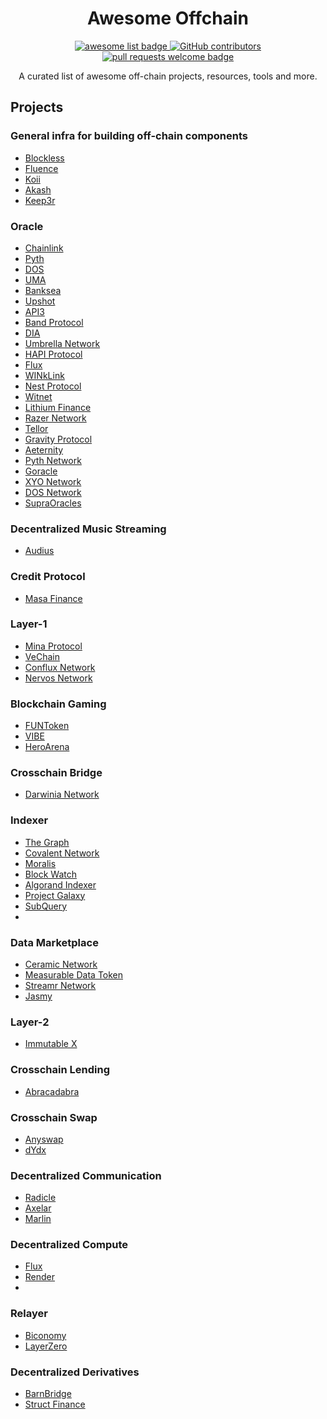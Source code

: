 <div align="center">
  <h1 align="center">Awesome Offchain</h1>
  <p align="center">
    <a href="https://github.com/sindresorhus/awesome">
      <img alt="awesome list badge" src="https://cdn.rawgit.com/sindresorhus/awesome/d7305f38d29fed78fa85652e3a63e154dd8e8829/media/badge.svg">
    </a>
    <a href="https://github.com/mchen8864/awesome-offchain/graphs/contributors">
      <img alt="GitHub contributors" src="https://img.shields.io/github/contributors/mchen8864/awesome-offchain">
    </a>
    <a href="http://makeapullrequest.com">
      <img alt="pull requests welcome badge" src="https://img.shields.io/badge/PRs-welcome-brightgreen.svg?style=flat">
    </a>
  </p>
  <p align="center">A curated list of awesome off-chain projects, resources, tools and more.</p>
</div>

## Projects

### General infra for building off-chain components
- [Blockless](https://www.blockless.network)
- [Fluence](https://fluence.network)
- [Koii](https://koii.network)
- [Akash](https://akash.network)
- [Keep3r](https://keep3r.network)

### Oracle
- [Chainlink](https://chain.link)
- [Pyth](https://pyth.network)
- [DOS](https://dos.network)
- [UMA](https://umaproject.org/products/optimistic-oracle)
- [Banksea](https://banksea.finance)
- [Upshot](https://upshot.xyz)
- [API3](https://api3.org)
- [Band Protocol](https://bandprotocol.com)
- [DIA](https://www.diadata.org)
- [Umbrella Network](https://www.umb.network)
- [HAPI Protocol](https://www.hapi.one)
- [Flux](https://www.fluxprotocol.org)
- [WINkLink](https://winklink.org)
- [Nest Protocol](https://www.nestprotocol.org)
- [Witnet](https://witnet.io)
- [Lithium Finance](https://lith.finance)
- [Razer Network](https://razor.network)
- [Tellor](https://tellor.io)
- [Gravity Protocol](https://gravity.tech)
- [Aeternity](https://aeternity.com/)
- [Pyth Network](https://pyth.network/)
- [Goracle](https://www.goracle.io/)
- [XYO Network](https://xyo.network/)
- [DOS Network](https://www.dos.network/)
- [SupraOracles](https://supraoracles.com/)

### Decentralized Music Streaming
- [Audius](https://audius.org/)

### Credit Protocol
- [Masa Finance](https://masa.finance)

### Layer-1
- [Mina Protocol](https://minaprotocol.com/)
- [VeChain](https://www.vechain.org/)
- [Conflux Network](https://confluxnetwork.org/)
- [Nervos Network](https://www.nervos.org/)

### Blockchain Gaming
- [FUNToken](https://funtoken.io/)
- [VIBE](https://www.vibehub.io/)
- [HeroArena](https://heroarena.app/)

### Crosschain Bridge
- [Darwinia Network](https://darwinia.network/)

### Indexer
- [The Graph](https://thegraph.com/en/)
- [Covalent Network](https://www.covalenthq.com)
- [Moralis](https://moralis.io)
- [Block Watch](https://github.com/blockwatch-cc/tzindex)
- [Algorand Indexer](https://developer.algorand.org/docs/get-details/indexer/)
- [Project Galaxy](https://galaxy.eco)
- [SubQuery](https://subquery.network)
- []()

### Data Marketplace
- [Ceramic Network](https://ceramic.network)
- [Measurable Data Token](https://mdt.io)
- [Streamr Network](https://streamr.network)
- [Jasmy](https://www.jasmy.co.jp/en.html)

### Layer-2
- [Immutable X](https://www.immutable.com)

### Crosschain Lending
- [Abracadabra](https://abracadabra.money)

### Crosschain Swap
- [Anyswap](https://anyswap.exchange/#/router)
- [dYdx](https://dydx.community/dashboard)

### Decentralized Communication
- [Radicle](https://radicle.xyz)
- [Axelar](https://axelar.network)
- [Marlin](https://www.marlin.org)

### Decentralized Compute
- [Flux](https://runonflux.io)
- [Render](https://rendertoken.com)
- 

### Relayer 
- [Biconomy](https://www.biconomy.io)
- [LayerZero](https://layerzero.network)


### Decentralized Derivatives
- [BarnBridge](https://barnbridge.com/roadmap/)
- [Struct Finance](https://www.struct.fi)


